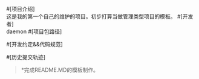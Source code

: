#[项目介绍] <br/>
    这是我的第一个自己的维护的项目。初步打算当做管理类型项目的模板。
#[开发者] <br/>
    daemon
#[项目包路径]<br/>


#[开发约定&&代码规范]<br/>

#[历史提交轨迹]<br/>
>*完成README.MD的模板制作。<br/>
   